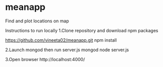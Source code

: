 # meanapp
Find and plot locations on map

Instructions to run locally
1.Clone repository and download npm packages

https://github.com/vineeta02/meanapp.git
npm install

2.Launch mongod then run server.js
mongod
node server.js

3.Open browser http://localhost:4000/




